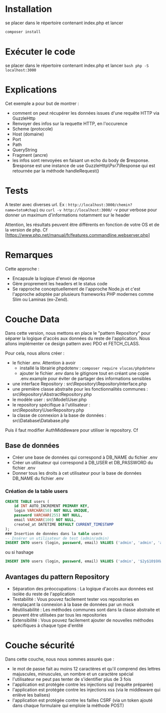 # Installation
se placer dans le répertoire contenant index.php et lancer
```bash
composer install
```
# Exécuter le code 
se placer dans le répertoire contenant index.php et lancer 
  ```bash php -S localhost:3000```

# Explications
Cet exemple a pour but de montrer :
 - comment on peut récupérer les données issues d'une requête HTTP via GuzzleHttp
 - Renvoyer des infos sur la requette HTTP, en l'occurence 
  - Scheme (protocole)
  - Host (domaine)
  - Port
  - Path
  - QueryString
  - Fragment (ancre) 
 - les infos sont renvoyées en faisant un echo du body de $response. $response est une instance de use GuzzleHttp\Psr7\Response qui est retournée par la méthode handleRequest()
# Tests
A tester avec diverses url. Ex :
``http://localhost:3000/chemin?name=toto#chap1``
ou 
``curl -v http://localhost:3000/`` -v pour verbose pour donner un maximum d'informations notamment sur le header

Attention, les résultats peuvent être différents en fonction de votre OS et de la version de php. Cf [https://www.php.net/manual/fr/features.commandline.webserver.php] 

# Remarques 
Cette approche :
 - Encapsule la logique d'envoi de réponse
 - Gère proprement les headers et le status code
 - Se rapproche conceptuellement de l'approche Node.js et c'est l'approche adoptée par plusieurs frameworks PHP modernes comme Slim ou Laminas (ex-Zend).

 # Couche Data
Dans cette version, nous mettons en place le "pattern Repository" pour séparer la logique d'accès aux données du reste de l'application. Nous allons implémenter ce design pattern avec PDO et FETCH_CLASS.

Pour cela, nous allons créer : 
- le fichier .env. Attention à avoir 
  - installé la librairie phpdotenv : ``composer require vlucas/phpdotenv``
  - ajouter le fichier .env dans le gitignore tout en créant une copie .env.example pour éviter de partager des informations sensibles 
- une interface Repository : src\Repository\RepositoryInterface.php
- une première classe abstraite pour les fonctionnalités communes : src\Repository\AbstractRepository.php
- le modèle user : src\Model\User.php
- le repository spécifique à l'utilisateur : src\Repository\UserRepository.php
- la classe de connexion à la base de données : src\Database\Database.php

Puis il faut modifier AuthMiddleware pour utiliser le repository. Cf 

## Base de données
 - Créer une base de données qui correspond à DB_NAME du fichier .env
 - Créer un utilisateur qui correspond à DB_USER et DB_PASSWORD du fichier .env
 - Donner tous les droits à cet utilisateur pour la base de données DB_NAME du fichier .env
### Création de la table users
```sql
CREATE TABLE users (
    id INT AUTO_INCREMENT PRIMARY KEY,
    login VARCHAR(50) NOT NULL UNIQUE,
    password VARCHAR(255) NOT NULL,
    email VARCHAR(100) NOT NULL,
    created_at DATETIME DEFAULT CURRENT_TIMESTAMP
);
### Insertion de données dans la table users
-- Insérer un utilisateur de test (admin/admin)
INSERT INTO users (login, password, email) VALUES ('admin', 'admin', 'admin@example.com');
```
ou si hashage
```sql
INSERT INTO users (login, password, email) VALUES ('admin', '$2y$10$9XWuYcgATZXjjpJT5LsA6.L6lNCsLRpBB9dhGN8Lz0VeKH2NQURty', 'admin@example.com');
````
## Avantages du pattern Repository

- Séparation des préoccupations : La logique d'accès aux données est isolée du reste de l'application
- Testabilité : Vous pouvez facilement tester vos repositories en remplaçant la connexion à la base de données par un mock
- Réutilisabilité : Les méthodes communes sont dans la classe abstraite et peuvent être utilisées par tous les repositories
- Extensibilité : Vous pouvez facilement ajouter de nouvelles méthodes spécifiques à chaque type d'entité

# Couche sécurité
Dans cette couche, nous nous sommes assurés que :
- le mot de passe fait au moins 12 caractères et qu'il comprend des lettres majuscules, minuscules, un nombre et un caractère spécial
- l'utilisateur ne peut pas tenter de s'identifier  plus de 3 fois 
- l'application est protégée contre les injections sql (requête préparée)
- l'application est protégée contre les injections xss (via le middleware qui enlève les balises)
- l'application est protégée contre les failles CSRF (via un token ajouté dans chaque formulaire qui emploie la méthode POST)
